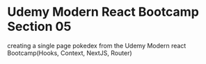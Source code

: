 # Udemy Modern React Bootcamp Section 05

creating a single page pokedex from the Udemy Modern react Bootcamp(Hooks, Context, NextJS, Router)